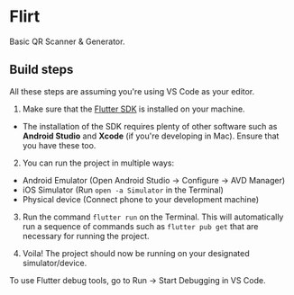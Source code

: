 # Flirt

Basic QR Scanner & Generator.

## Build steps

All these steps are assuming you're using VS Code as your editor.

1. Make sure that the [Flutter SDK](https://flutter.dev/docs/get-started/install) is installed on your machine. 
- The installation of the SDK requires plenty of other software such as **Android Studio** and **Xcode** (if you're developing in Mac). Ensure that you have these too.

2. You can run the project in multiple ways:
- Android Emulator (Open Android Studio -> Configure -> AVD Manager)
- iOS Simulator (Run ```open -a Simulator``` in the Terminal)
- Physical device (Connect phone to your development machine)

3. Run the command ``flutter run`` on the Terminal. This will automatically run a sequence of commands such as ```flutter pub get``` that are necessary for running the project.

4. Voila! The project should now be running on your designated simulator/device.

To use Flutter debug tools, go to Run -> Start Debugging in VS Code.
